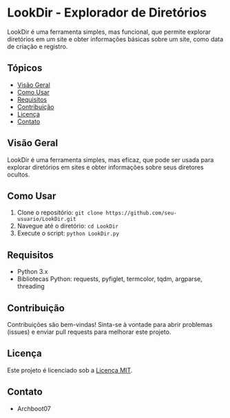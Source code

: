 <!-- Título do Projeto -->
# LookDir - Explorador de Diretórios

<!-- Descrição do Projeto -->
LookDir é uma ferramenta simples, mas funcional, que permite explorar diretórios em um site e obter informações básicas sobre um site, como data de criação e registro.

<!-- Tópicos ou Índice -->
## Tópicos
- [Visão Geral](#visão-geral)
- [Como Usar](#como-usar)
- [Requisitos](#requisitos)
- [Contribuição](#contribuição)
- [Licença](#licença)
- [Contato](#contato)

<!-- Visão Geral -->
## Visão Geral
LookDir é uma ferramenta simples, mas eficaz, que pode ser usada para explorar diretórios em sites e obter informações sobre seus diretores ocultos.

<!-- Como Usar -->
## Como Usar
1. Clone o repositório: `git clone https://github.com/seu-usuario/LookDir.git`
2. Navegue até o diretório: `cd LookDir`
3. Execute o script: `python LookDir.py`

<!-- Requisitos -->
## Requisitos
- Python 3.x
- Bibliotecas Python: requests, pyfiglet, termcolor, tqdm, argparse, threading 

<!-- Contribuição -->
## Contribuição
Contribuições são bem-vindas! Sinta-se à vontade para abrir problemas (issues) e enviar pull requests para melhorar este projeto.

<!-- Licença -->
## Licença
Este projeto é licenciado sob a [Licença MIT](LICENSE).

<!-- Contato -->
## Contato
- Archboot07




